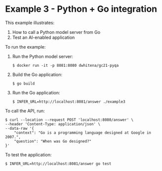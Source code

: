 # Example 3 - Python + Go integration

This example illustrates:

1. How to call a Python model server from Go
2. Test an AI-enabled application

To run the example:

1. Run the Python model server:

    ```
    $ docker run -it -p 8081:8080 dwhitena/gc21-pyqa
    ```

2. Build the Go application:

    ```
    $ go build
    ```

3. Run the Go application:

    ```
    $ INFER_URL=http://localhost:8081/answer ./example3
    ```

To call the API, run:

```
$ curl --location --request POST 'localhost:8080/answer' \
--header 'Content-Type: application/json' \
--data-raw '{
    "context": "Go is a programming language designed at Google in 2007.",
    "question": "When was Go designed?"
}'
```

To test the application:


```
$ INFER_URL=http://localhost:8081/answer go test
```
